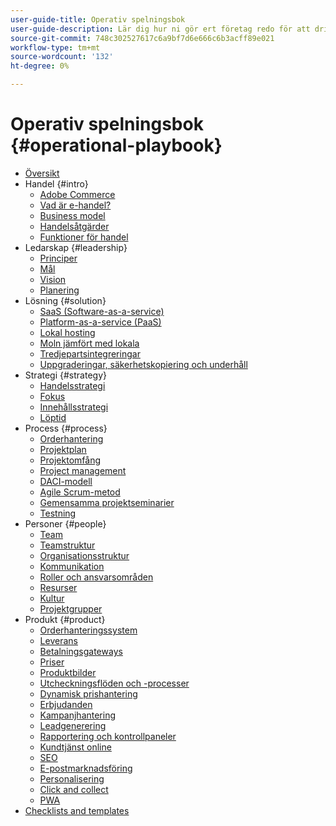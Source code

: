 ```yaml
---
user-guide-title: Operativ spelningsbok
user-guide-description: Lär dig hur ni gör ert företag redo för att driva en framgångsrik e-handelsplats.
source-git-commit: 748c302527617c6a9bf7d6e666c6b3acff89e021
workflow-type: tm+mt
source-wordcount: '132'
ht-degree: 0%

---
```



# Operativ spelningsbok {#operational-playbook}

- [Översikt](overview.md)
- Handel {#intro}
   - [Adobe Commerce](intro/commerce.md)
   - [Vad är e-handel?](intro/ecommerce.md)
   - [Business model](intro/business-model.md)
   - [Handelsåtgärder](intro/operations.md)
   - [Funktioner för handel](intro/features.md)
- Ledarskap {#leadership}
   - [Principer](leadership/principles.md)
   - [Mål](leadership/goals.md)
   - [Vision](leadership/vision.md)
   - [Planering](leadership/planning.md)
- Lösning {#solution}
   - [SaaS (Software-as-a-service)](solution/software-service.md)
   - [Platform-as-a-service (PaaS)](solution/platform-service.md)
   - [Lokal hosting](solution/on-premises.md)
   - [Moln jämfört med lokala](solution/hosting-comparison.md)
   - [Tredjepartsintegreringar](solution/integrations.md)
   - [Uppgraderingar, säkerhetskopiering och underhåll](solution/maintenance.md)
- Strategi {#strategy}
   - [Handelsstrategi](strategy/commerce.md)
   - [Fokus](strategy/focus.md)
   - [Innehållsstrategi](strategy/content.md)
   - [Löptid](strategy/maturity.md)
- Process {#process}
   - [Orderhantering](process/order-management.md)
   - [Projektplan](process/project-plan.md)
   - [Projektomfång](process/project-scope.md)
   - [Project management](process/project-management.md)
   - [DACI-modell](process/project-management-framework.md)
   - [Agile Scrum-metod](process/agile-scrum.md)
   - [Gemensamma projektseminarier](process/project-workshops.md)
   - [Testning](process/testing.md)
- Personer {#people}
   - [Team](people/teams.md)
   - [Teamstruktur](people/team-structure.md)
   - [Organisationsstruktur](people/organizational-structure.md)
   - [Kommunikation](people/communication.md)
   - [Roller och ansvarsområden](people/roles-responsibilities.md)
   - [Resurser](people/resources.md)
   - [Kultur](people/culture.md)
   - [Projektgrupper](people/project-teams.md)
- Produkt {#product}
   - [Orderhanteringssystem](product/order-management-systems.md)
   - [Leverans](product/shipping-fulfillment.md)
   - [Betalningsgateways](product/payment-gateways.md)
   - [Priser](product/pricing.md)
   - [Produktbilder](product/images.md)
   - [Utcheckningsflöden och -processer](product/checkout.md)
   - [Dynamisk prishantering](product/dynamic-pricing.md)
   - [Erbjudanden](product/promotions.md)
   - [Kampanjhantering](product/campaign-management.md)
   - [Leadgenerering](product/lead-generation.md)
   - [Rapportering och kontrollpaneler](product/reporting.md)
   - [Kundtjänst online](product/customer-service.md)
   - [SEO](product/search-engine-optimization.md)
   - [E-postmarknadsföring](product/marketing.md)
   - [Personalisering](product/personalization.md)
   - [Click and collect](product/click-collect.md)
   - [PWA](product/progressive-web-app.md)
- [Checklists and templates](checklists-templates/home.md)
